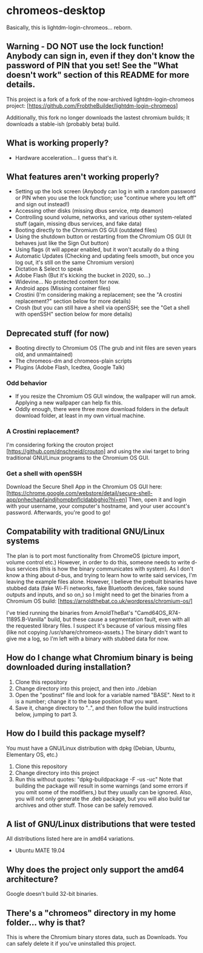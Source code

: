 # chromeos-desktop

Basically, this is lightdm-login-chromeos... reborn.

## Warning - DO NOT use the lock function! Anybody can sign in, even if they don't know the password of PIN that you set! See the "What doesn't work" section of this README for more details.

This project is a fork of a fork of the now-archived lightdm-login-chromeos project: [https://github.com/FrobtheBuilder/lightdm-login-chromeos]

Additionally, this fork no longer downloads the lastest chromium builds; It downloads a stable-ish (probably beta) build.

## What is working properly?
 
 * Hardware acceleration... I guess that's it.

## What features aren't working properly?

 * Setting up the lock screen (Anybody can log in with a random password or PIN when you use the lock function; use "continue where you left off" and sign out instead!)
 * Accessing other disks (missing dbus service, mtp deamon)
 * Controlling sound volume, networks, and various other system-related stuff (again, missing dbus services, and fake data)
 * Booting directly to the Chromium OS GUI (outdated files)
 * Using the shutdown button or restarting from the Chromium OS GUI (It behaves just like the Sign Out button)
 * Using flags (it will appear enabled, but it won't acutally do a thing
 * Automatic Updates (Checking and updating feels smooth, but once you log out, it's still on the same Chromium version)
 * Dictation & Select to speak
 * Adobe Flash (But it's kicking the bucket in 2020, so...)
 * Widevine... No protected content for now.
 * Android apps (Missing container files)
 * Crostini (I'm considering making a replacement; see the "A crostini replacement?" section below for more details)
 * Crosh (but you can still have a shell via openSSH; see the "Get a shell with openSSH" section below for more details)
 
## Deprecated stuff (for now)

 * Booting directly to Chromium OS (The grub and init files are seven years old, and unmaintained)
 * The chromeos-dm and chromeos-plain scripts
 * Plugins (Adobe Flash, Icedtea, Google Talk)

### Odd behavior

 * If you resize the Chromium OS GUI window, the wallpaper will run amok. Applying a new wallpaper can help fix this.
 * Oddly enough, there were three more download folders in the default download folder, at least in my own virtual machine.

### A Crostini replacement?

I'm considering forking the crouton project [https://github.com/dnschneid/crouton] and using the xiwi target to bring traditional GNU/Linux programs to the Chromium OS GUI.
 
### Get a shell with openSSH 

Download the Secure Shell App in the Chromium OS GUI here: [https://chrome.google.com/webstore/detail/secure-shell-app/pnhechapfaindjhompbnflcldabbghjo?hl=en]
Then, open it and login with your username, your computer's hostname, and your user account's password. Afterwards, you're good to go!

## Compatability with traditional GNU/Linux systems

The plan is to port most functionality from ChromeOS (picture import, volume control etc.) However, in order to do this, someone needs to write d-bus services (this is how the binary communicates with system). As I don't know a thing about d-bus, and trying to learn how to write said services, I'm leaving the example files alone.
However, I believe the prebuilt binaries have stubbed data (fake Wi-Fi networks, fake Bluetooth devices, fake sound outputs and inputs, and so on,) so I might need to get the binaries from a Chromium OS build: [https://arnoldthebat.co.uk/wordpress/chromium-os/]

I've tried running the binaries from ArnoldTheBat's "Camd64OS_R74-11895.B-Vanilla" build, but these cause a segmentation fault, even with all the requested library files. I suspect it's because of various missing files (like not copying /usr/share/chromeos-assets.)
The binary didn't want to give me a log, so I'm left with a binary with stubbed data for now.

## How do I change what Chromium binary is being downloaded during installation?

1. Clone this repository
2. Change directory into this project, and then into ./debian
3. Open the "postinst" file and look for a variable named "BASE". Next to it is a number; change it to the base position that you want.
4. Save it, change directory to "..", and then follow the build instructions below, jumping to part 3.

## How do I build this package myself?
You must have a GNU/Linux distribution with dpkg (Debian, Ubuntu, Elementary OS, etc.)

1. Clone this repository
2. Change directory into this project
3. Run this without quotes: "dpkg-buildpackage -F -us -uc"
Note that building the package will result in some warnings (and some errors if you omit some of the modifiers,) but they usually can be ignored.
Also, you will not only generate the .deb package, but you will also build tar archives and other stuff. Those can be safely removed.

## A list of GNU/Linux distributions that were tested
All distributions listed here are in amd64 variations.

 * Ubuntu MATE 19.04
 
## Why does the project only support the amd64 architecture?

Google doesn't build 32-bit binaries.

## There's a "chromeos" directory in my home folder... why is that?

This is where the Chromium binary stores data, such as Downloads. You can safely delete it if you've uninstalled this project.